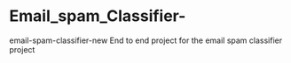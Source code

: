 # Email_spam_Classifier-
email-spam-classifier-new End to end project for the email spam classifier project

